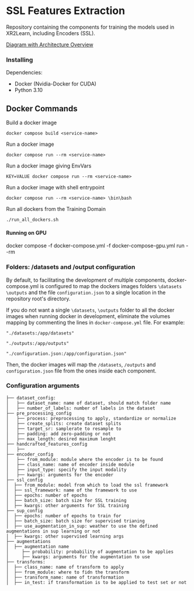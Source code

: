 # SSL Features Extraction

Repository containing the components for training the models used in XR2Learn, including Encoders (SSL).


[Diagram with Architecture Overview](https://drive.google.com/file/d/1k3yLi9Y8tasFMJFNxIwKY-nRJzPdKPLw/view?usp=sharing)

### Installing 

Dependencies:
- Docker (Nvidia-Docker for CUDA)
- Python 3.10


## Docker Commands
Build a docker image

`docker compose build <service-name>`

Run a docker image

`docker compose run --rm <service-name>`

Run a docker image giving EnvVars

`KEY=VALUE docker compose run --rm <service-name>`

Run a docker image with shell entrypoint

`docker compose run --rm <service-name> \bin\bash`

Run all dockers from the Training Domain

`./run_all_dockers.sh`

#### Running on GPU 
docker compose -f docker-compose.yml -f docker-compose-gpu.yml run --rm <service-name>

### Folders: /datasets and /output configuration
By default, to facilitating the development of multiple components, docker-compose.yml is configured to map the dockers images folders 
`\datasets` `\outputs` and the file `configuration.json` to a single location in the repository root's directory. 

If you do not want a single `\datasets`, `\outputs` folder to all the docker images when running docker in development, 
eliminate the volumes mapping by commenting the lines in `docker-compose.yml` file. For example:

`"./datasets:/app/datasets"`

`"./outputs:/app/outputs"`

`"./configuration.json:/app/configuration.json"`

Then, the docker images will map the `/datasets`, `/outputs` and `configuration.json` file from the ones inside each component. 

### Configuration arguments
```
├── dataset_config: 
│   ├── dataset_name: name of dataset, should match folder name
│   ├── number_of_labels: number of labels in the dataset
├── pre_processing_config
│   ├── process: preprocessing to apply, standardize or normalize
│   ├── create_splits: create dataset splits
│   ├── target_sr: samplerate to resample to
│   ├── padding: add zero-padding or not
│   ├── max_length: desired maximum lenght
├── handcrafted_features_config
│   ├──
├── encoder_config
│   ├── from_module: module where the encoder is to be found
│   ├── class_name: name of encoder inside module
│   ├── input_type: specify the input modality
│   ├── kwargs: arguments for the encoder
├── ssl_config
│  ├── from_module: model from which to load the ssl framework
│  ├── ssl_framework: name of the framework to use
│  ├── epochs: number of epochs
│  ├── batch_size: batch size for SSL training
│  ├── kwargs: other arguments for SSL training
├── sup_config
│  ├── epochs: number of epochs to train for
│  ├── batch_size: batch size for supervised trianing
│  ├── use_augmentation_in_sup: weather to use the defined augmentations in sup learning or not
│  ├── kwargs: other supervised learning args
├── augmentations
│  ├── augmentation name
│     ├── probability: probability of augmentation to be applies
│     ├── kwargs: arguments for the augmentation to use
├── transforms:
│  ├── class_name: name of transform to apply
│  ├── from_module: where to fidn the transform
│  ├── transform_name: name of transformation
│  ├── in_test: if transformation is to be applied to test set or not   
```